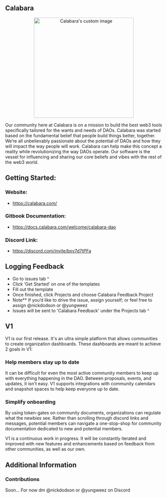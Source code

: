 ## Calabara

<p align="center">
  <img style="width: 20rem" src="https://github.com/calabara-hq/calabara/blob/production/client/public/img/calabara-logo.png" alt="Calabara's custom image"/>
</p>
Our community here at Calabara is on a mission to build the best web3 tools specifically tailored for the wants and needs of DAOs. Calabara was started based on the fundamental belief that people build things better, together. We’re all unbelievably passionate about the potential of DAOs and how they will impact the way people will work. Calabara can help make this concept a reality while revolutionizing the way DAOs operate. Our software is the vessel for influencing and sharing our core beliefs and vibes with the rest of the web3 world.

## Getting Started:

### Website:
 * https://calabara.com/

### Gitbook Documentation:
 * https://docs.calabara.com/welcome/calabara-dao

### Discord Link:
 * https://discord.com/invite/bxv7d7tPFa

## Logging Feedback
 * Go to issues tab ^
 * Click ‘Get Started’ on one of the templates
 * Fill out the template
 * Once finished, click Projects and choose Calabara Feedback Project
 * Note** If you’d like to drive the issue, assign yourself; or feel free to assign @nickdodson or @yungweez
 * Issues will be sent to 'Calabara Feedback' under the Projects tab ^
## V1

V1 is our first release. It's an ultra simple platform that allows communities to create organization dashboards. These dashboards are meant to achieve 2 goals in V1:

### **Help members stay up to date**

It can be difficult for even the most active community members to keep up with everything happening in the DAO. Between proposals, events, and updates, it isn't easy. V1 supports integrations with community calendars and snapshot spaces to help keep everyone up to date. 

### **Simplify onboarding**

By using token-gates on community documents, organizations can regulate what the newbies see. Rather than scrolling through discord links and messages, potential members can navigate a one-stop-shop for community documentation dedicated to new and potential members.

V1 is a continuous work in progress. It will be constantly iterated and improved with new features and enhancements based on feedback from other communities, as well as our own.
## Additional Information

### Contributions

Soon...
For now dm @nickdodson or @yungweez on Discord





